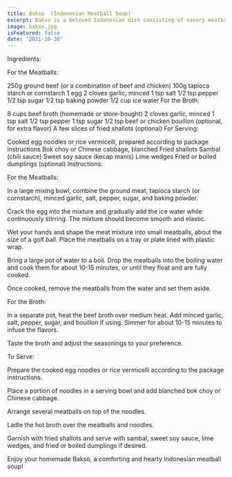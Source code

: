 ```yaml
---
title: Bakso  (Indonesian Meatball Soup)
excerpt: Bakso is a beloved Indonesian dish consisting of savory meatballs served in a flavorful broth, often accompanied by noodles and an array of condiments. It's a comforting and satisfying meal. Here's how to make Bakso at home
image: bakso.jpg
isFeatured: false
date: "2021-10-30"
---
```


Ingredients:

For the Meatballs:

250g ground beef (or a combination of beef and chicken)
100g tapioca starch or cornstarch
1 egg
2 cloves garlic, minced
1 tsp salt
1/2 tsp pepper
1/2 tsp sugar
1/2 tsp baking powder
1/2 cup ice water
For the Broth:

8 cups beef broth (homemade or store-bought)
2 cloves garlic, minced
1 tsp salt
1/2 tsp pepper
1 tsp sugar
1/2 tsp beef or chicken bouillon (optional, for extra flavor)
A few slices of fried shallots (optional)
For Serving:

Cooked egg noodles or rice vermicelli, prepared according to package instructions
Bok choy or Chinese cabbage, blanched
Fried shallots
Sambal (chili sauce)
Sweet soy sauce (kecap manis)
Lime wedges
Fried or boiled dumplings (optional)
Instructions:

For the Meatballs:

In a large mixing bowl, combine the ground meat, tapioca starch (or cornstarch), minced garlic, salt, pepper, sugar, and baking powder.

Crack the egg into the mixture and gradually add the ice water while continuously stirring. The mixture should become smooth and elastic.

Wet your hands and shape the meat mixture into small meatballs, about the size of a golf ball. Place the meatballs on a tray or plate lined with plastic wrap.

Bring a large pot of water to a boil. Drop the meatballs into the boiling water and cook them for about 10-15 minutes, or until they float and are fully cooked.

Once cooked, remove the meatballs from the water and set them aside.

For the Broth:

In a separate pot, heat the beef broth over medium heat. Add minced garlic, salt, pepper, sugar, and bouillon if using. Simmer for about 10-15 minutes to infuse the flavors.

Taste the broth and adjust the seasonings to your preference.

To Serve:

Prepare the cooked egg noodles or rice vermicelli according to the package instructions.

Place a portion of noodles in a serving bowl and add blanched bok choy or Chinese cabbage.

Arrange several meatballs on top of the noodles.

Ladle the hot broth over the meatballs and noodles.

Garnish with fried shallots and serve with sambal, sweet soy sauce, lime wedges, and fried or boiled dumplings if desired.

Enjoy your homemade Bakso, a comforting and hearty Indonesian meatball soup!
